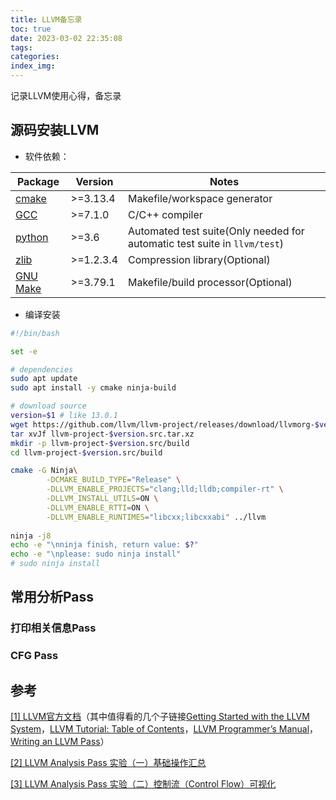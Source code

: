 ```yaml
---
title: LLVM备忘录
toc: true
date: 2023-03-02 22:35:08
tags:
categories:
index_img:
---
```


记录LLVM使用心得，备忘录

<!--more-->

## 源码安装LLVM

- 软件依赖：

| Package                                           | Version   | Notes                                                        |
| ------------------------------------------------- | --------- | ------------------------------------------------------------ |
| [cmake](http://cmake.org/)                        | >=3.13.4  | Makefile/workspace generator                                 |
| [GCC](http://gcc.gnu.org/)                        | >=7.1.0   | C/C++ compiler                                               |
| [python](http://www.python.org/)                  | >=3.6     | Automated test suite(Only needed for automatic test suite in `llvm/test`) |
| [zlib](http://zlib.net/)                          | >=1.2.3.4 | Compression library(Optional)                                |
| [GNU Make](http://savannah.gnu.org/projects/make) | >=3.79.1  | Makefile/build processor(Optional)                           |

- 编译安装

```bash
#!/bin/bash

set -e

# dependencies
sudo apt update
sudo apt install -y cmake ninja-build

# download source
version=$1 # like 13.0.1
wget https://github.com/llvm/llvm-project/releases/download/llvmorg-$version/llvm-project-$version.src.tar.xz
tar xvJf llvm-project-$version.src.tar.xz
mkdir -p llvm-project-$version.src/build
cd llvm-project-$version.src/build

cmake -G Ninja\
		-DCMAKE_BUILD_TYPE="Release" \
		-DLLVM_ENABLE_PROJECTS="clang;lld;lldb;compiler-rt" \
		-DLLVM_INSTALL_UTILS=ON \
		-DLLVM_ENABLE_RTTI=ON \
		-DLLVM_ENABLE_RUNTIMES="libcxx;libcxxabi" ../llvm
		
ninja -j8
echo -e "\nninja finish, return value: $?"
echo -e "\nplease: sudo ninja install"
# sudo ninja install
```

## 常用分析Pass

### 打印相关信息Pass

### CFG Pass

## 参考

[[1] LLVM官方文档](https://llvm.org/docs/index.html)（其中值得看的几个子链接[Getting Started with the LLVM System](https://llvm.org/docs/GettingStarted.html)，[LLVM Tutorial: Table of Contents](https://llvm.org/docs/tutorial/index.html)，[LLVM Programmer’s Manual](https://llvm.org/docs/ProgrammersManual.html)，[Writing an LLVM Pass](https://llvm.org/docs/WritingAnLLVMPass.html)）

[[2] LLVM Analysis Pass 实验（一）基础操作汇总](https://zhuanlan.zhihu.com/p/594998469)

[[3] LLVM Analysis Pass 实验（二）控制流（Control Flow）可视化](https://zhuanlan.zhihu.com/p/596465125)
